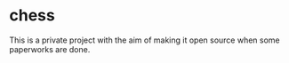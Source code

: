 # chess
This is a private project with the aim of making it open source when some paperworks are done.

